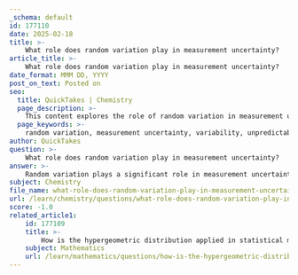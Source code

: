 ```yaml
---
_schema: default
id: 177110
date: 2025-02-18
title: >-
    What role does random variation play in measurement uncertainty?
article_title: >-
    What role does random variation play in measurement uncertainty?
date_format: MMM DD, YYYY
post_on_text: Posted on
seo:
  title: QuickTakes | Chemistry
  page_description: >-
    This content explores the role of random variation in measurement uncertainty, highlighting its sources, effects on precision, and methods to quantify and mitigate its impact through statistical analysis and repeated measurements.
  page_keywords: >-
    random variation, measurement uncertainty, variability, unpredictable factors, environmental conditions, instrument noise, sample heterogeneity, measurement errors, precision, statistical analysis, normal distribution, confidence intervals, averaging results, quantitative analysis, analytical chemistry, forensic science
author: QuickTakes
question: >-
    What role does random variation play in measurement uncertainty?
answer: >-
    Random variation plays a significant role in measurement uncertainty as it represents the inherent variability in measurements that occurs due to unpredictable factors. This variability can arise from several sources, including environmental conditions, instrument noise, and sample heterogeneity. \n\nWhen conducting measurements, random variation can lead to inconsistencies in the results, even when the same measurement is repeated under identical conditions. For instance, slight differences in sample preparation or instrument calibration can introduce random errors, which affect the precision of the measurements. \n\nTo quantify the impact of random variation on measurement uncertainty, it is common to analyze the data statistically. Typically, the distribution of measurement errors is assumed to follow a normal distribution, where most values cluster around the mean, and the spread of values can be characterized by the standard deviation. This statistical approach allows for the estimation of confidence intervals, which provide a range of values likely to contain the true value of the measured quantity.\n\nMoreover, random variation can be minimized by taking multiple measurements and averaging the results. This practice helps to smooth out the effects of random errors, leading to a more reliable estimate of the true value. However, it is essential to recognize that while random variation can be reduced, it cannot be entirely eliminated, and thus it remains a critical component of the overall measurement uncertainty.\n\nIn summary, random variation contributes to measurement uncertainty by introducing unpredictable fluctuations in the data, which can affect the precision of measurements. Understanding and managing this variation is crucial for accurate quantitative analysis in fields such as analytical chemistry and forensic science.
subject: Chemistry
file_name: what-role-does-random-variation-play-in-measurement-uncertainty.md
url: /learn/chemistry/questions/what-role-does-random-variation-play-in-measurement-uncertainty
score: -1.0
related_article1:
    id: 177109
    title: >-
        How is the hypergeometric distribution applied in statistical methods for sampling?
    subject: Mathematics
    url: /learn/mathematics/questions/how-is-the-hypergeometric-distribution-applied-in-statistical-methods-for-sampling
---
```


&nbsp;